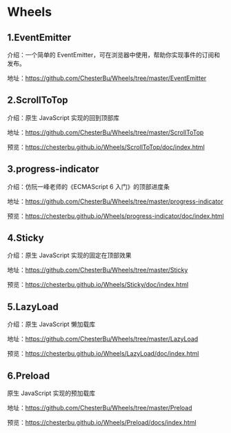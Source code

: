 # Wheels

## 1.EventEmitter

介绍：一个简单的 EventEmitter，可在浏览器中使用，帮助你实现事件的订阅和发布。

地址：https://github.com/ChesterBu/Wheels/tree/master/EventEmitter

## 2.ScrollToTop

介绍：原生 JavaScript 实现的回到顶部库

地址：https://github.com/ChesterBu/Wheels/tree/master/ScrollToTop

预览：https://chesterbu.github.io/Wheels/ScrollToTop/doc/index.html

## 3.progress-indicator

介绍：仿阮一峰老师的《ECMAScript 6 入门》的顶部进度条

地址：https://github.com/ChesterBu/Wheels/tree/master/progress-indicator

预览：https://chesterbu.github.io/Wheels/progress-indicator/doc/index.html

## 4.Sticky

介绍：原生 JavaScript 实现的固定在顶部效果

地址：https://github.com/ChesterBu/Wheels/tree/master/Sticky

预览：https://chesterbu.github.io/Wheels/Sticky/doc/index.html

## 5.LazyLoad

介绍：原生 JavaScript 懒加载库

地址：https://github.com/ChesterBu/Wheels/tree/master/LazyLoad

预览：https://chesterbu.github.io/Wheels/LazyLoad/doc/index.html

## 6.Preload

原生 JavaScript 实现的预加载库

地址：https://github.com/ChesterBu/Wheels/tree/master/Preload

预览：https://chesterbu.github.io/Wheels/Preload/docs/index.html
